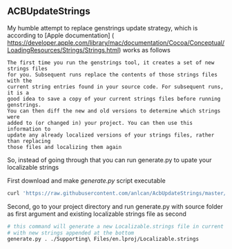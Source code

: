## ACBUpdateStrings

My humble attempt to replace genstrings update strategy, which is according
 to [Apple documentation] ( https://developer.apple.com/library/mac/documentation/Cocoa/Conceptual/LoadingResources/Strings/Strings.html)
works as follows

    The first time you run the genstrings tool, it creates a set of new strings files
    for you. Subsequent runs replace the contents of those strings files with the
    current string entries found in your source code. For subsequent runs, it is a
    good idea to save a copy of your current strings files before running genstrings.
    You can then diff the new and old versions to determine which strings were
    added to (or changed in) your project. You can then use this information to
    update any already localized versions of your strings files, rather than replacing
    those files and localizing them again
    
   
So, instead of going through that you can run generate.py to upate your localizable strings

First download and make *generate.py* script executable
```bash
curl 'https://raw.githubusercontent.com/anlcan/AcbUpdateStrings/master/generate.py' -o /usr/local/bin/generate.py && chmod u+x /usr/local/bin/generate.py
```
Second, go to your project directory and run generate.py with source folder as first argument and existing localizable strings file as second

```bash   
# this command will generate a new Localizable.strings file in current directory, 
# with new strings appended at the bottom
generate.py . ./Supporting\ Files/en.lproj/Localizable.strings 
``` 
       